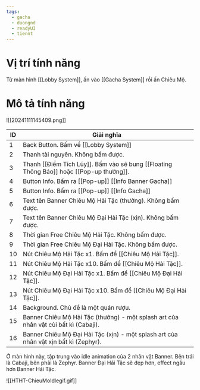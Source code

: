 ```yaml
---
tags:
  - gacha
  - duongnd
  - readyUI
  - tiennt
---
```

# Vị trí tính năng
Từ màn hình [[Lobby System]], ấn vào [[Gacha System]] rồi ấn Chiêu Mộ.

# Mô tả tính năng
![[20241111145409.png]]

| ID  | Giải nghĩa                                                                              |
| --- | --------------------------------------------------------------------------------------- |
| 1   | Back Button. Bấm về [[Lobby System]]                                                    |
| 2   | Thanh tài nguyên. Không bấm được.                                                       |
| 3   | Thanh [[Điểm Tích Lũy]]. Bấm vào sẽ bung [[Floating Thông Báo]] hoặc [[Pop-up thưởng]]. |
| 4   | Button Info. Bấm ra [[Pop-up]] [[Info Banner Gacha]]                                    |
| 5   | Button Info. Bấm ra [[Pop-up]] [[Info Gacha]]                                           |
| 6   | Text tên Banner Chiêu Mộ Hải Tặc (thường). Không bấm được.                              |
| 7   | Text tên Banner Chiêu Mộ Đại Hải Tặc (xịn). Không bấm được.                             |
| 8   | Thời gian Free Chiêu Mộ Hải Tặc. Không bấm được.                                        |
| 9   | Thời gian Free Chiêu Mộ Đại Hải Tặc. Không bấm được.                                    |
| 10  | Nút Chiêu Mộ Hải Tặc x1. Bấm để [[Chiêu Mộ Hải Tặc]].                                   |
| 11  | Nút Chiêu Mộ Hải Tặc x10. Bấm để [[Chiêu Mộ Hải Tặc]].                                  |
| 12  | Nút Chiêu Mộ Đại Hải Tặc x1. Bấm để [[Chiêu Mộ Đại Hải Tặc]].                           |
| 13  | Nút Chiêu Mộ Đại Hải Tặc x10. Bấm để [[Chiêu Mộ Đại Hải Tặc]].                          |
| 14  | Background. Chủ đề là một quán rượu.                                                    |
| 15  | Banner Chiêu Mộ Hải Tặc (thường) - một splash art của nhân vật cùi bất kì (Cabaji).     |
| 16  | Banner Chiêu Mộ Đại Hải Tặc (xịn) - một splash art của nhân vật xịn bất kì (Zephyr).    |

Ở màn hình này, tập trung vào idle animation của 2 nhân vật Banner. 
Bên trái là Cabaji, bên phải là Zephyr.
Banner Đại Hải Tặc sẽ đẹp hơn, effect ngầu hơn Banner Hải Tặc.

![[HTHT-ChieuMoIdlegif.gif]]
